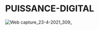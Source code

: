 # PUISSANCE-DIGITAL

![Web capture_23-4-2021_309_](https://user-images.githubusercontent.com/64467248/115856544-7de41200-a3e1-11eb-9f5f-1122e4203d75.jpeg)
